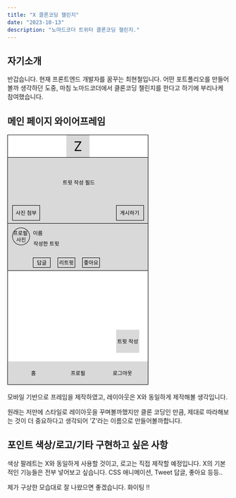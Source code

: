 ```yaml
---
title: "X 클론코딩 챌린지"
date: "2023-10-13"
description: "노마드코더 트위터 클론코딩 챌린지."
---
```


## 자기소개

반갑습니다. 현재 프론트엔드 개발자를 꿈꾸는 최현철입니다. 어떤 포트폴리오를 만들어볼까 생각하던 도중, 마침 노마드코더에서 클론코딩 챌린지를 한다고 하기에 부리나케 참여했습니다.

## 메인 페이지 와이어프레임

![](./image1.png)

모바일 기반으로 프레임을 제작하였고, 레이아웃은 X와 동일하게 제작해볼 생각입니다.

원래는 저만에 스타일로 레이아웃을 꾸며볼까했지만 클론 코딩인 만큼, 제대로 따라해보는 것이 더 중요하다고 생각되어 'Z'라는 이름으로 만들어볼까합니다.

## 포인트 색상/로고/기타 구현하고 싶은 사항

색상 팔레트는 X와 동일하게 사용할 것이고, 로고는 직접 제작할 예정입니다. X의 기본적인 기능들은 전부 넣어보고 싶습니다. CSS 애니메이션, Tweet 답글, 좋아요 등등..

제가 구상한 모습대로 잘 나왔으면 좋겠습니다. 화이팅 !!
